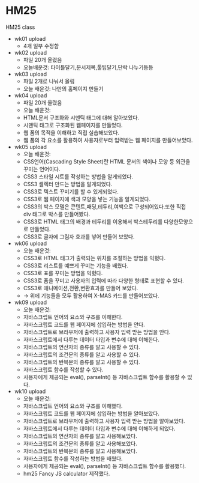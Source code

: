 # HM25
HM25 class

* wk01 upload
  * 4개 일부 수정함
* wk02 upload
  * 파일 20개 올렸음
  * 오늘배운것: 타이틀달기,문서제목,툴팁달기,단락 나누기등등
* wk03 upload
  * 파일 2개로 나눠서 올림
  * 오늘 배운것: 나만의 홈페이지 만들기
* wk04 upload
  * 파일 20개 올렸음
  * 오늘 배운것:
   * HTML문서 구조화와 시맨틱 태그에 대해 알아보았다.
   * 시맨틱 태그로 구조화된 웹페이지를 만들었다.
   * 웹 폼의 목적을 이해하고 직접 실습해보았다.
   * 웹 폼의 각 요소를 활용하여 사용자로부터 입력받는 웹 페이지를 만들어보았다.
* wk05 upload
  * 오늘 배운것:
   * CSS언어(Cascading Style Sheet)란 HTML 문서의 색이나 모양 등 외관을 꾸미는 언어이다.
   * CSS3 스타일 시트를 작성하는 방법을 알게되었다.
   * CSS3 셀렉터 만드는 방법을 알게되었다.
   * CSS3로 텍스트 꾸미기를 할 수 있게되었다.
   * CSS3로 웹 페이지에 색과 모양을 넣는 기능을 알게되었다.
   * CSS3의 박스 모델은 콘텐트,패딩,테두리,여백으로 구성되어있다.또한 직접 div 태그로 박스를 만들어봤다.
   * CSS3로 HTML 태그의 배경과 테두리를 이용해서 박스테두리를 다양한모양으로 만들었다.
   * CSS3로 글자에 그림자 효과를 넣어 만들어 보았다.
* wk06 upload
  * 오늘 배운것:
   * CSS3로 HTML 태그가 출력되는 위치를 조절하는 방법을 익혔다.
   * CSS3로 리스트를 예쁘게 꾸미는 기능을 배웠다.
   * CSS3로 표를 꾸미는 방법을 익혔다.
   * CSS3로 폼을 꾸미고 사용자의 입력에 따라 다양한 형태로 표현할 수 있다.
   * CSS3로 애니메이션,전환,변환효과를 만들어 보았다.
   * → 위에 기능들을 모두 활용하여 X-MAS 카드를 만들어보았다.
* wk09 upload
  * 오늘 배운것:
   * 자바스크립트 언어의 요소와 구조를 이해한다.
   * 자바스크립트 코드를 웹 페이지에 삽입하는 방법을 안다.
   * 자바스크립트로 브라우저에 출력하고 사용자 입력 받는 방법을 안다.
   * 자바스크립트에서 다루는 데이터 타입과 변수에 대해 이해한다.
   * 자바스크립트의 연산자의 종류를 알고 사용할 수 있다.
   * 자바스크립트의 조건문의 종류를 알고 사용할 수 있다.
   * 자바스크립트의 반복문의 종류를 알고 사용할 수 있다.
   * 자바스크립트 함수를 작성할 수 있다.
   * 사용자에게 제공되는 eval(), parseInt() 등 자바스크립트 함수를 활용할 수 있다.
* wk10 upload
  * 오늘 배운것:
   * 자바스크립트 언어의 요소와 구조를 이해했다.
   * 자바스크립트 코드를 웹 페이지에 삽입하는 방법을 알아보았다.
   * 자바스크립트로 브라우저에 출력하고 사용자 입력 받는 방법을 알아보았다.
   * 자바스크립트에서 다루는 데이터 타입과 변수에 대해 이해하게 되었다.
   * 자바스크립트의 연산자의 종류를 알고 사용해보았다.
   * 자바스크립트의 조건문의 종류를 알고 사용해보았다.
   * 자바스크립트의 반복문의 종류를 알고 사용해보았다.
   * 자바스크립트 함수를 작성하는 방법을 배웠다.
   * 사용자에게 제공되는 eval(), parseInt() 등 자바스크립트 함수를 활용했다.
   * hm25 Fancy JS calculator 제작했다.

